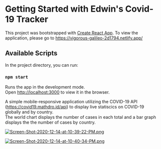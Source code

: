 # Getting Started with Edwin's Covid-19 Tracker 

This project was bootstrapped with [Create React App](https://github.com/facebook/create-react-app).
To view the application, please go to https://vigorous-galileo-2d1794.netlify.app/

## Available Scripts

In the project directory, you can run:

### `npm start`

Runs the app in the development mode.\
Open [http://localhost:3000](http://localhost:3000) to view it in the browser.


A simple mobile-responsive application utilizing the COVID-19 API (https://covid19.mathdro.id/api) 
to display live statiscics on COVID-19 globally and by country.  
The world chart displays the number of cases in each total and a bar graph displays the the number of cases by country.

[![Screen-Shot-2020-12-14-at-10-39-22-PM.png](https://i.postimg.cc/CKtLkVbG/Screen-Shot-2020-12-14-at-10-39-22-PM.png)](https://postimg.cc/GBFCnV7t)

[![Screen-Shot-2020-12-14-at-10-40-34-PM.png](https://i.postimg.cc/G3PTwHk6/Screen-Shot-2020-12-14-at-10-40-34-PM.png)](https://postimg.cc/kD4gWMYy)
